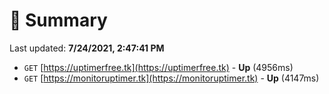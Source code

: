 # 📖 Summary
Last updated: **7/24/2021, 2:47:41 PM**

- `GET` [https://uptimerfree.tk](https://uptimerfree.tk) - **Up** (4956ms)
- `GET` [https://monitoruptimer.tk](https://monitoruptimer.tk) - **Up** (4147ms)
